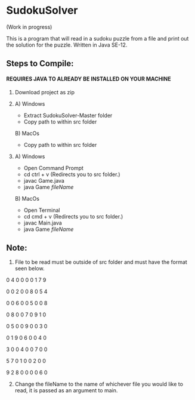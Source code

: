 # SudokuSolver

(Work in progress)

This is a program that will read in a sudoku puzzle from a file and print out the solution for the puzzle. 
Written in Java SE-12. 
                     
## Steps to Compile: 
#### **REQUIRES JAVA TO ALREADY BE INSTALLED ON YOUR MACHINE**
1. Download project as zip 
2. A) Windows 
     * Extract SudokuSolver-Master folder
     * Copy path to within src folder
     
   B) MacOs
     * Copy path to within src folder 
3. A) Windows
     * Open Command Prompt
     * cd ctrl + v (Redirects you to src folder.)
     * javac Game.java
     * java Game *fileName*
     
   B) MacOs
     * Open Terminal
     * cd cmd + v (Redirects you to src folder.)
     * javac Main.java
     * java Game *fileName*
 
## Note: 
1. File to be read must be outside of src folder and must have the format seen below.

0 4 0 0 0 0 1 7 9 

0 0 2 0 0 8 0 5 4 

0 0 6 0 0 5 0 0 8 

0 8 0 0 7 0 9 1 0 

0 5 0 0 9 0 0 3 0 

0 1 9 0 6 0 0 4 0 

3 0 0 4 0 0 7 0 0 

5 7 0 1 0 0 2 0 0 

9 2 8 0 0 0 0 6 0

2. Change the fileName to the name of whichever file you would like to read, it is passed as an argument to main.
